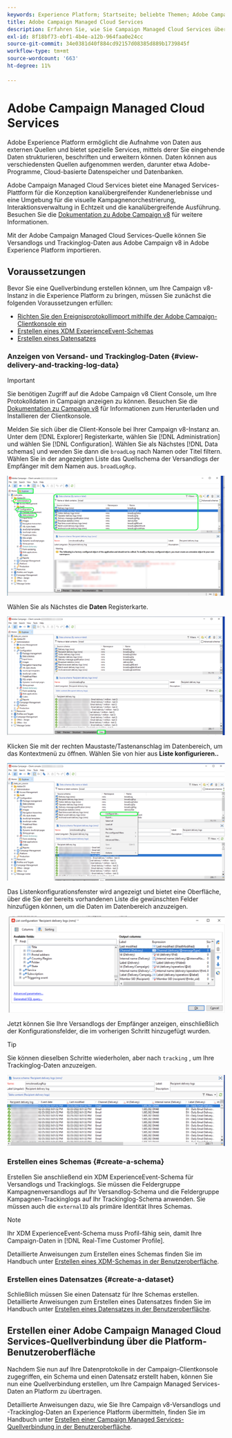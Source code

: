 ```yaml
---
keywords: Experience Platform; Startseite; beliebte Themen; Adobe Campaign Managed Cloud Services; Kampagne; kampagnenverwaltete Dienste
title: Adobe Campaign Managed Cloud Services
description: Erfahren Sie, wie Sie Campaign Managed Cloud Services über die Benutzeroberfläche mit Platform verbinden.
exl-id: 8f18bf73-ebf1-4b4e-a12b-964faa0e24cc
source-git-commit: 34e0381d40f884cd92157d08385d889b1739845f
workflow-type: tm+mt
source-wordcount: '663'
ht-degree: 11%

---
```


# Adobe Campaign Managed Cloud Services

Adobe Experience Platform ermöglicht die Aufnahme von Daten aus externen Quellen und bietet spezielle Services, mittels derer Sie eingehende Daten strukturieren, beschriften und erweitern können. Daten können aus verschiedensten Quellen aufgenommen werden, darunter etwa Adobe-Programme, Cloud-basierte Datenspeicher und Datenbanken.

Adobe Campaign Managed Cloud Services bietet eine Managed Services-Plattform für die Konzeption kanalübergreifender Kundenerlebnisse und eine Umgebung für die visuelle Kampagnenorchestrierung, Interaktionsverwaltung in Echtzeit und die kanalübergreifende Ausführung. Besuchen Sie die [Dokumentation zu Adobe Campaign v8](https://experienceleague.adobe.com/docs/campaign/campaign-v8/campaign-home.html?lang=de) für weitere Informationen.

Mit der Adobe Campaign Managed Cloud Services-Quelle können Sie Versandlogs und Trackinglog-Daten aus Adobe Campaign v8 in Adobe Experience Platform importieren.

## Voraussetzungen

Bevor Sie eine Quellverbindung erstellen können, um Ihre Campaign v8-Instanz in die Experience Platform zu bringen, müssen Sie zunächst die folgenden Voraussetzungen erfüllen:

* [Richten Sie den Ereignisprotokollimport mithilfe der Adobe Campaign-Clientkonsole ein](#view-delivery-and-tracking-log-data)
* [Erstellen eines XDM ExperienceEvent-Schemas](#create-a-schema)
* [Erstellen eines Datensatzes](#create-a-dataset)

### Anzeigen von Versand- und Trackinglog-Daten {#view-delivery-and-tracking-log-data}

>[!IMPORTANT]
>
>Sie benötigen Zugriff auf die Adobe Campaign v8 Client Console, um Ihre Protokolldaten in Campaign anzeigen zu können. Besuchen Sie die [Dokumentation zu Campaign v8](https://experienceleague.adobe.com/docs/campaign/campaign-v8/deploy/connect.html?lang=en) für Informationen zum Herunterladen und Installieren der Clientkonsole.

Melden Sie sich über die Client-Konsole bei Ihrer Campaign v8-Instanz an. Unter dem [!DNL Explorer] Registerkarte, wählen Sie [!DNL Administration] und wählen Sie [!DNL Configuration]. Wählen Sie als Nächstes [!DNL Data schemas] und wenden Sie dann die `broadLog` nach Namen oder Titel filtern. Wählen Sie in der angezeigten Liste das Quellschema der Versandlogs der Empfänger mit dem Namen aus. `broadLogRcp`.

![Die Adobe Campaign v8-Client-Konsole mit ausgewähltem Explorer-Tab, die erweiterten Knoten Administration, Konfiguration und Datenschemata sowie der Filtersatz &quot;broad&quot;.](./images/campaign/explorer.png)

Wählen Sie als Nächstes die **Daten** Registerkarte.

![Die Adobe Campaign v8-Clientkonsole mit der ausgewählten Registerkarte &quot;Daten&quot;.](./images/campaign/data.png)

Klicken Sie mit der rechten Maustaste/Tastenanschlag im Datenbereich, um das Kontextmenü zu öffnen. Wählen Sie von hier aus **Liste konfigurieren..**

![Die Adobe Campaign v8-Clientkonsole mit geöffnetem Kontextmenü und ausgewählter Option Liste konfigurieren .](./images/campaign/configure.png)

Das Listenkonfigurationsfenster wird angezeigt und bietet eine Oberfläche, über die Sie der bereits vorhandenen Liste die gewünschten Felder hinzufügen können, um die Daten im Datenbereich anzuzeigen.

![Eine Liste der Konfigurationen für die Versandlogs der Empfänger, die zur Ansicht hinzugefügt werden können.](./images/campaign/list-configuration.png)

Jetzt können Sie Ihre Versandlogs der Empfänger anzeigen, einschließlich der Konfigurationsfelder, die im vorherigen Schritt hinzugefügt wurden.

>[!TIP]
>
>Sie können dieselben Schritte wiederholen, aber nach `tracking` , um Ihre Trackinglog-Daten anzuzeigen.

![Die Versandlogs der Empfänger wurden mit Informationen zu Name, Kanal des Versands, internem Versandnamen und Titel der letzten Änderung angezeigt.](./images/campaign/recipient-delivery-logs.png)

### Erstellen eines Schemas {#create-a-schema}

Erstellen Sie anschließend ein XDM ExperienceEvent-Schema für Versandlogs und Trackinglogs. Sie müssen die Feldergruppe Kampagnenversandlogs auf Ihr Versandlog-Schema und die Feldergruppe Kampagnen-Trackinglogs auf Ihr Trackinglog-Schema anwenden. Sie müssen auch die `externalID` als primäre Identität Ihres Schemas.

>[!NOTE]
>
>Ihr XDM ExperienceEvent-Schema muss Profil-fähig sein, damit Ihre Campaign-Daten in [!DNL Real-Time Customer Profile].

Detaillierte Anweisungen zum Erstellen eines Schemas finden Sie im Handbuch unter [Erstellen eines XDM-Schemas in der Benutzeroberfläche](../../../xdm/tutorials/create-schema-ui.md).

### Erstellen eines Datensatzes {#create-a-dataset}

Schließlich müssen Sie einen Datensatz für Ihre Schemas erstellen. Detaillierte Anweisungen zum Erstellen eines Datensatzes finden Sie im Handbuch unter [Erstellen eines Datensatzes in der Benutzeroberfläche](../../../catalog/datasets/user-guide.md).

## Erstellen einer Adobe Campaign Managed Cloud Services-Quellverbindung über die Platform-Benutzeroberfläche

Nachdem Sie nun auf Ihre Datenprotokolle in der Campaign-Clientkonsole zugegriffen, ein Schema und einen Datensatz erstellt haben, können Sie nun eine Quellverbindung erstellen, um Ihre Campaign Managed Services-Daten an Platform zu übertragen.

Detaillierte Anweisungen dazu, wie Sie Ihre Campaign v8-Versandlogs und -Trackinglog-Daten an Experience Platform übermitteln, finden Sie im Handbuch unter [Erstellen einer Campaign Managed Services-Quellverbindung in der Benutzeroberfläche](../../tutorials/ui/create/adobe-applications/campaign.md).

